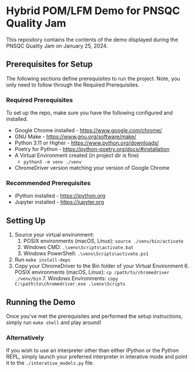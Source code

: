 # Hybrid POM/LFM Demo for PNSQC Quality Jam

This repository contains the contents of the demo displayed during the PNSQC Quality Jam on January 25, 2024.

## Prerequisites for Setup

The following sections define prerequisites to run the project.  Note, you only need to follow through the Required Prerequisites.

### Required Prerequisites
To set up the repo, make sure you have the following configured and installed.
* Google Chrome installed - https://www.google.com/chrome/
* GNU Make - https://www.gnu.org/software/make/
* Python 3.11 or Higher - https://www.python.org/downloads/
* Poetry for Python - https://python-poetry.org/docs/#installation
* A Virtual Environment created (in project dir is fine)
  * `python3 -m venv ./venv`
* ChromeDriver version matching your version of Google Chrome

### Recommended Prerequisites
* iPython installed - https://ipython.org
* Jupyter installed - https://jupyter.org

## Setting Up

1. Source your virtual environment:
   1. POSIX environments (macOS, Linux): `source ./venv/bin/activate`
   2. Windows CMD: `.\venv\Scripts\activate.bat`
   3. Windows PowerShell: `.\venv\Scripts\activate.ps1`
4. Run `make install-deps`
5. Copy your ChromeDriver to the Bin folder of your Virtual Environment
   6. POSIX environments (macOS, Linux): `cp /path/to/chromedriver ./venv/bin`
   7. Windows Environments: `copy C:\path\to\chromedriver.exe .\venv\Scripts`

## Running the Demo

Once you've met the prerequisites and performed the setup instructions, simply run `make shell` and play around!

### Alternatively

If you wish to use an interpreter other than either iPython or the Python REPL, simply launch your preferred interpreter in interative mode and point it to the `./interative_models.py` file.